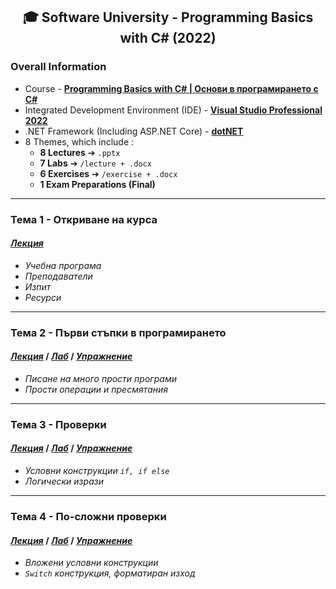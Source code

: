 <h2 align="center">🎓 Software University - Programming Basics with C# (2022)</h2>

### Overall Information
* Course - [**Programming Basics with C# | Основи в програмирането с C#**](https://softuni.bg/trainings/3629/programming-basics-with-csharp-march-2022)
* Integrated Development Environment (IDE) - [**Visual Studio Professional 2022**](https://visualstudio.microsoft.com/)
* .NET Framework (Including ASP.NET Core) - [**dotNET**](https://dotnet.microsoft.com/en-us/download)
* 8 Themes, which include :
    * **8 Lectures** ➔ ``.pptx``
    * **7 Labs** ➔ ``/lecture + .docx``
    * **6 Exercises** ➔ ``/exercise + .docx``
    * **1 Exam Preparations (Final)**
---
### Тема 1 - Откриване на курса
#### [_**Лекция**_](https://github.com/rythm-net/SoftUni/blob/main/Programming%20Basics%20with%20C%23/T01%20-%20Course%20Intro/01.%20Course%20Intro%20(March%202022).pptx)
* _Учебна програма_
* _Преподаватели_
* _Изпит_
* _Ресурси_
---
### Тема 2 - Първи стъпки в програмирането
#### [_**Лекция**_](https://github.com/rythm-net/SoftUni/blob/main/Programming%20Basics%20with%20C%23/T02%20-%20First%20Steps%20in%20Coding/02.%20First%20Steps%20in%20Coding.pptx) **/** [_**Лаб**_](https://github.com/rythm-net/SoftUni/tree/main/Programming%20Basics%20with%20C%23/T02%20-%20First%20Steps%20in%20Coding/lecture) **/** [_**Упражнение**_](https://github.com/rythm-net/SoftUni/tree/main/Programming%20Basics%20with%20C%23/T02%20-%20First%20Steps%20in%20Coding/exercise)
* _Писане на много прости програми_
* _Прости операции и пресмятания_
---
### Тема 3 - Проверки
#### [**_Лекция_**](https://github.com/rythm-net/SoftUni/blob/main/Programming%20Basics%20with%20C%23/T03%20-%20Conditional%20Statements/03.%20Conditional%20Statements.pptx) **/** [**_Лаб_**](https://github.com/rythm-net/SoftUni/tree/main/Programming%20Basics%20with%20C%23/T03%20-%20Conditional%20Statements/lecture) **/** [**_Упражнение_**](https://github.com/rythm-net/SoftUni/tree/main/Programming%20Basics%20with%20C%23/T03%20-%20Conditional%20Statements/exercise)
* _Условни конструкции ```if, if else```_
* _Логически изрази_
---
### Тема 4 - По-сложни проверки
#### [**_Лекция_**](https://github.com/rythm-net/SoftUni/blob/main/Programming%20Basics%20with%20C%23/T04%20-%20Nested%20Conditional%20Statements/04.%20Nested%20Conditional%20Statements.pptx) **/** [**_Лаб_**](https://github.com/rythm-net/SoftUni/tree/main/Programming%20Basics%20with%20C%23/T04%20-%20Nested%20Conditional%20Statements/lecture) **/** [**_Упражнение_**](https://github.com/rythm-net/SoftUni/tree/main/Programming%20Basics%20with%20C%23/T04%20-%20Nested%20Conditional%20Statements/exercise)
* _Вложени условни конструкции_
* _```Switch``` конструкция, форматиран изход_

